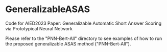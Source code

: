# GeneralizableASAS
Code for AIED2023 Paper: Generalizable Automatic Short Answer Scoring via Prototypical Neural Network

Please refer to the "PNN-Bert-All" directory to see examples of how to run the proposed generalizable ASAS method ("PNN-Bert-All"). 
